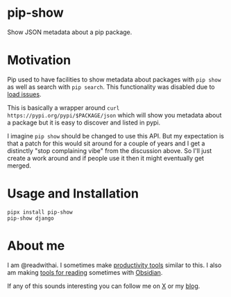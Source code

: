 # pip-show
Show JSON metadata about a pip package.

# Motivation
Pip used to have facilities to show metadata about packages with `pip show` as well as search  with `pip search`. This functionality was disabled due to [load issues](https://discuss.python.org/t/pip-search-is-still-broken/18680).

This is basically a wrapper around `curl https://pypi.org/pypi/$PACKAGE/json` which will show you metadata about a package but it is easy to discover and listed in pypi.

I imagine `pip show` should be changed to use this API. But my expectation is that a patch for this would sit around for a couple of years and I get a distinctly "stop complaining vibe" from the discussion above. So I'll just create a work around and if people use it then it might eventually get merged.

# Usage and Installation

```
pipx install pip-show
pip-show django
```

# About me
I am @readwithai. I sometimes make [productivity tools](https://readwithai.substack.com/p/my-productivity-tools) similar to this. I also am making [tools for reading](https://readwithai.substack.com) sometimes with [Obsidian](https://readwithai.substack.com/p/what-exactly-is-obsidian).

If any of this sounds interesting you can follow me on [X](https://x.com/readwithai) or my [blog](https://readwithai.substack.com).

